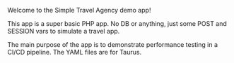 Welcome to the Simple Travel Agency demo app!

This app is a super basic PHP app. No DB or anything, just some POST and SESSION vars to simulate a travel app.

The main purpose of the app is to demonstrate performance testing in a CI/CD pipeline. The YAML files are for Taurus.